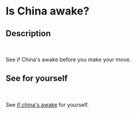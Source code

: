 Is China awake?
===============

Description
-----------
<br>

See if China's awake before you make your move.

See for yourself
-------
<br>

See [if china's awake](http://ischinaawake.jit.su) for yourself.